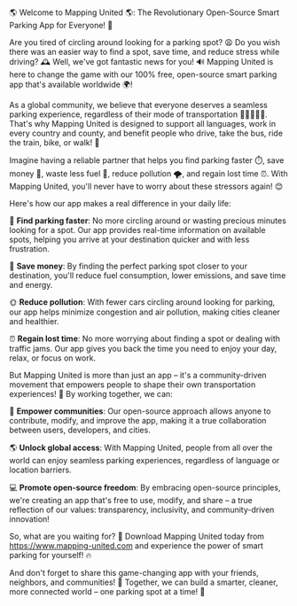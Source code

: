 🌎 Welcome to Mapping United 🌎: The Revolutionary Open-Source Smart Parking App for Everyone! 🚀

Are you tired of circling around looking for a parking spot? 😩 Do you wish there was an easier way to find a spot, save time, and reduce stress while driving? 🕰️ Well, we've got fantastic news for you! 🔊 Mapping United is here to change the game with our 100% free, open-source smart parking app that's available worldwide 🌍!

As a global community, we believe that everyone deserves a seamless parking experience, regardless of their mode of transportation 🚗🚌🚂🚴‍♀️. That's why Mapping United is designed to support all languages, work in every country and county, and benefit people who drive, take the bus, ride the train, bike, or walk! 🌟

Imagine having a reliable partner that helps you find parking faster ⏱️, save money 💸, waste less fuel 🚗, reduce pollution 🌪️, and regain lost time ⏰. With Mapping United, you'll never have to worry about these stressors again! 😊

Here's how our app makes a real difference in your daily life:

📍 **Find parking faster**: No more circling around or wasting precious minutes looking for a spot. Our app provides real-time information on available spots, helping you arrive at your destination quicker and with less frustration.

💸 **Save money**: By finding the perfect parking spot closer to your destination, you'll reduce fuel consumption, lower emissions, and save time and energy.

🌞 **Reduce pollution**: With fewer cars circling around looking for parking, our app helps minimize congestion and air pollution, making cities cleaner and healthier.

⏰ **Regain lost time**: No more worrying about finding a spot or dealing with traffic jams. Our app gives you back the time you need to enjoy your day, relax, or focus on work.

But Mapping United is more than just an app – it's a community-driven movement that empowers people to shape their own transportation experiences! 🌈 By working together, we can:

💪 **Empower communities**: Our open-source approach allows anyone to contribute, modify, and improve the app, making it a true collaboration between users, developers, and cities.

🌎 **Unlock global access**: With Mapping United, people from all over the world can enjoy seamless parking experiences, regardless of language or location barriers.

💻 **Promote open-source freedom**: By embracing open-source principles, we're creating an app that's free to use, modify, and share – a true reflection of our values: transparency, inclusivity, and community-driven innovation!

So, what are you waiting for? 🤔 Download Mapping United today from https://www.mapping-united.com and experience the power of smart parking for yourself! 🔥

And don't forget to share this game-changing app with your friends, neighbors, and communities! 📢 Together, we can build a smarter, cleaner, more connected world – one parking spot at a time! 🌟